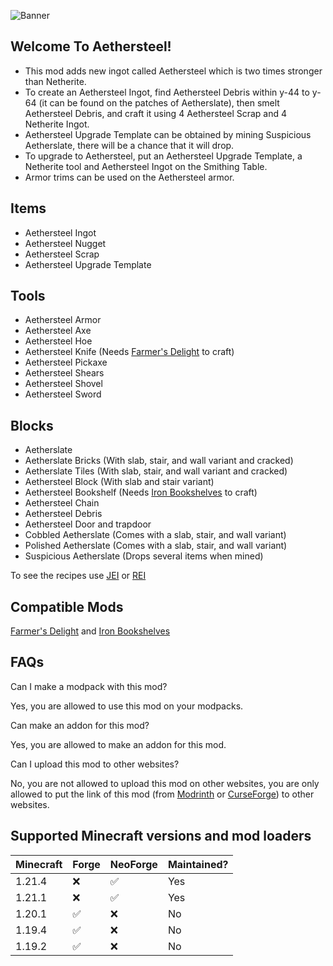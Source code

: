 ![Banner](https://cdn.modrinth.com/data/2TgZiCcV/images/0937a2e881446d7fbaafa226d68f5212f06cca71.png)

## Welcome To Aethersteel!
- This mod adds new ingot called Aethersteel which is two times stronger than Netherite.
- To create an Aethersteel Ingot, find Aethersteel Debris within y-44 to y-64 (it can be found on the patches of Aetherslate), then smelt Aethersteel Debris, and craft it using 4 Aethersteel Scrap and 4 Netherite Ingot.
- Aethersteel Upgrade Template can be obtained by mining Suspicious Aetherslate, there will be a chance that it will drop.
- To upgrade to Aethersteel, put an Aethersteel Upgrade Template, a Netherite tool and Aethersteel Ingot on the Smithing Table.
- Armor trims can be used on the Aethersteel armor.

## Items
- Aethersteel Ingot
- Aethersteel Nugget
- Aethersteel Scrap
- Aethersteel Upgrade Template

## Tools
- Aethersteel Armor
- Aethersteel Axe
- Aethersteel Hoe
- Aethersteel Knife (Needs [Farmer's Delight](https://modrinth.com/mod/farmers-delight) to craft)
- Aethersteel Pickaxe
- Aethersteel Shears
- Aethersteel Shovel
- Aethersteel Sword

## Blocks
- Aetherslate
- Aetherslate Bricks (With slab, stair, and wall variant and cracked)
- Aetherslate Tiles (With slab, stair, and wall variant and cracked)
- Aethersteel Block (With slab and stair variant)
- Aethersteel Bookshelf (Needs [Iron Bookshelves](https://modrinth.com/mod/iron-bookshelves) to craft)
- Aethersteel Chain
- Aethersteel Debris
- Aethersteel Door and trapdoor
- Cobbled Aetherslate (Comes with a slab, stair, and wall variant)
- Polished Aetherslate (Comes with a slab, stair, and wall variant)
- Suspicious Aetherslate (Drops several items when mined)

To see the recipes use [JEI](https://modrinth.com/mod/jei) or [REI](https://modrinth.com/mod/rei)

## Compatible Mods
[Farmer's Delight](https://modrinth.com/mod/farmers-delight) and [Iron Bookshelves](https://modrinth.com/mod/iron-bookshelves)

## FAQs
Can I make a modpack with this mod?

Yes, you are allowed to use this mod on your modpacks.

Can make an addon for this mod?

Yes, you are allowed to make an addon for this mod.

Can I upload this mod to other websites?

No, you are not allowed to upload this mod on other websites, you are only allowed to put the link of this mod (from [Modrinth](https://modrinth.com/mod/aethersteel/) or [CurseForge](https://www.curseforge.com/minecraft/mc-mods/aethersteel)) to other websites.

## Supported Minecraft versions and mod loaders
| Minecraft | Forge | NeoForge | Maintained? |
| - | - | - | - |
| 1.21.4 | ❌ | ✅ | Yes |
| 1.21.1 | ❌ | ✅ | Yes |
| 1.20.1 | ✅ | ❌ | No |
| 1.19.4 | ✅ | ❌ | No |
| 1.19.2 | ✅ | ❌ | No |
